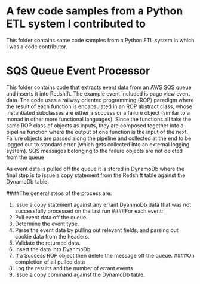 # A few code samples from a Python ETL system I contributed to

This folder contains some code samples from a Python ETL system in which I was a code contributor.

# SQS Queue Event Processor

This folder contains code that extracts event data from an AWS SQS queue and inserts it into Redshift.
The example event included is page view event data.  The code uses a railway oriented programming
(ROP) paradigm where the result of each function is encapsulated in an ROP abstract class,
whose instantiated subclasses are either a success or a failure object (similar to a monad in other
more functional languages).  Since the functions all take the same ROP class of objects as inputs,
they are composed together into a pipeline function where the output of one function is the
input of the next.  Failure objects are passed along the pipeline and collected at the end
to be logged out to standard error (which gets collected into an external logging system).
SQS messages belonging to the failure objects are not deleted from the queue

As event data is pulled off the queue it is stored in DynamoDb where the final step is to issue
a copy statement from the Redshift table against the DynamoDb table.

####The general steps of the process are:

1. Issue a copy statement against any errant DyanmoDb data that was not successfully processed on the
last run
####For each event:
1. Pull event data off the queue.
1. Determine the event type.
1. Parse the event data by pulling out relevant fields, and parsing out cookie data from the headers.
1. Validate the returned data.
1. Insert the data into DyanmoDb
1. If a Success ROP object then delete the message off the queue.
####On completion of all pulled data
1. Log the results and the number of errant events
1. Issue a copy command against the DynamoDb table.